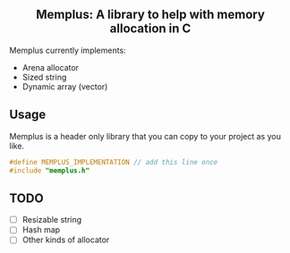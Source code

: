 <h2 align="center">Memplus: A library to help with memory allocation in C</h2>

Memplus currently implements:
- Arena allocator
- Sized string
- Dynamic array (vector)

## Usage

Memplus is a header only library that you can copy to your project as you like.

```c
#define MEMPLUS_IMPLEMENTATION // add this line once
#include "memplus.h"
```

## TODO
- [ ] Resizable string
- [ ] Hash map
- [ ] Other kinds of allocator

